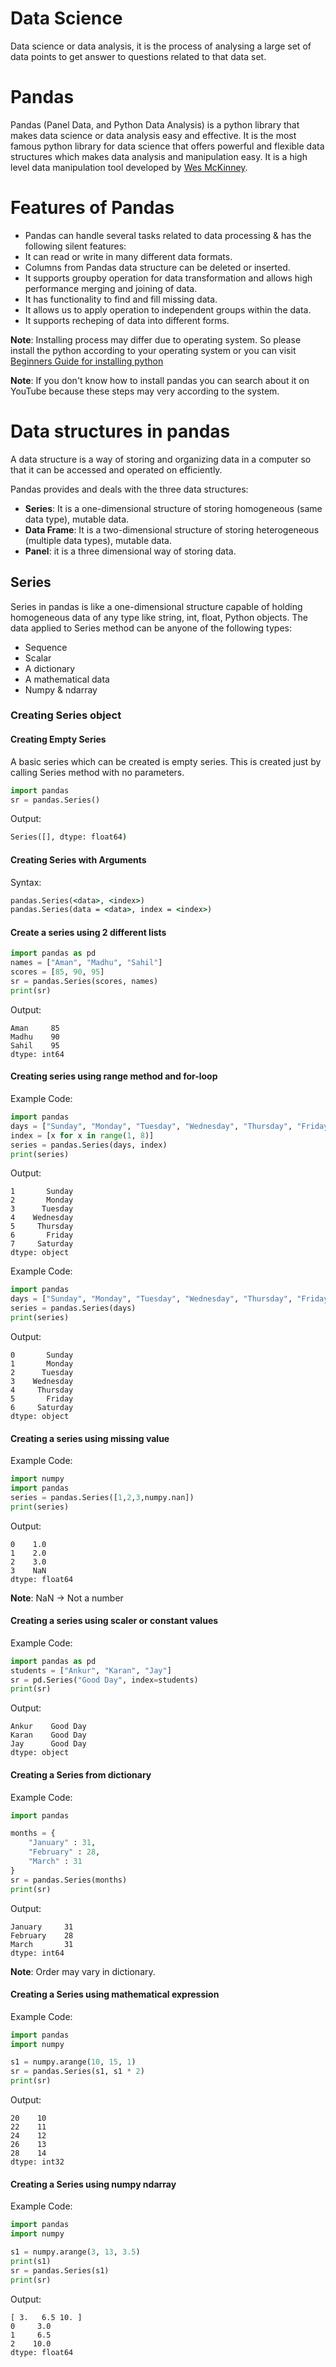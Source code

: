 # Data Science 
Data science or data analysis, it is the process of analysing a large set of data points to get answer to questions related to that data set.

# Pandas
Pandas (Panel Data, and Python Data Analysis) is a python library that makes data science or data analysis easy and effective. 
It is the most famous python library for data science that offers powerful and flexible data structures which makes data analysis and manipulation easy.
It is a high level data manipulation tool developed by [Wes McKinney](https://wesmckinney.com).

# Features of Pandas
- Pandas can handle several tasks related to data processing & has the following silent features:
- It can read or write in many different data formats.
- Columns from Pandas data structure can be deleted or inserted.
- It supports groupby operation for data transformation and allows high performance merging and joining of data.
- It has functionality to find and fill missing data.
- It allows us to apply operation to independent groups within the data.
- It supports recheping of data into different forms.

**Note**: Installing process may differ due to operating system. So please install the python according to your operating system or you can visit [Beginners Guide for installing python](https://wiki.python.org/moin/BeginnersGuide/Download)

**Note**: If you don't know how to install pandas you can search about it on YouTube because these steps may very according to the system.

# Data structures in pandas
A data structure is a way of storing and organizing data in a computer so that it can be accessed and operated on efficiently.

Pandas provides and deals with the three data structures:

- **Series**: It is a one-dimensional structure of storing homogeneous (same data type), mutable data.
- **Data Frame**: It is a two-dimensional structure of storing heterogeneous (multiple data types), mutable data.
- **Panel**: it is a three dimensional way of storing data. 

## Series
Series in pandas is like a one-dimensional structure capable of holding homogeneous data of any type like string, int, float, Python objects.
The data applied to Series method can be anyone of the following types:

- Sequence
- Scalar
- A dictionary
- A mathematical data
- Numpy & ndarray

### Creating Series object
#### Creating Empty Series

A basic series which can be created is empty series.
This is created just by calling Series method with no parameters.


```python
import pandas
sr = pandas.Series()
```

Output:
```cmd
Series([], dtype: float64)
```

#### Creating Series with Arguments

Syntax:
```cmd
pandas.Series(<data>, <index>)  
pandas.Series(data = <data>, index = <index>)
```

#### Create a series using 2 different lists

```python
import pandas as pd
names = ["Aman", "Madhu", "Sahil"]
scores = [85, 90, 95]
sr = pandas.Series(scores, names)
print(sr)
```
Output:
```output
Aman     85  
Madhu    90  
Sahil    95  
dtype: int64
```

#### Creating series using range method and for-loop

Example Code:

```python
import pandas
days = ["Sunday", "Monday", "Tuesday", "Wednesday", "Thursday", "Friday", "Saturday"]
index = [x for x in range(1, 8)]
series = pandas.Series(days, index)
print(series)
```
Output:
```output
1       Sunday
2       Monday
3      Tuesday
4    Wednesday
5     Thursday
6       Friday
7     Saturday
dtype: object
```
Example Code:
```python
import pandas
days = ["Sunday", "Monday", "Tuesday", "Wednesday", "Thursday", "Friday", "Saturday"]
series = pandas.Series(days)
print(series)
```
Output:
```output
0       Sunday
1       Monday
2      Tuesday
3    Wednesday
4     Thursday
5       Friday
6     Saturday
dtype: object
```

#### Creating a series using missing value
Example Code:
```python
import numpy
import pandas
series = pandas.Series([1,2,3,numpy.nan])
print(series)
```
Output:
```output
0    1.0
1    2.0
2    3.0
3    NaN
dtype: float64
```

**Note**: NaN → Not a number

#### Creating a series using scaler or constant values
Example Code:
```python
import pandas as pd
students = ["Ankur", "Karan", "Jay"]
sr = pd.Series("Good Day", index=students)
print(sr)
```
Output:
```output
Ankur    Good Day
Karan    Good Day
Jay      Good Day
dtype: object
```

#### Creating a Series from dictionary
Example Code:
```python
import pandas

months = {
    "January" : 31,
    "February" : 28,
    "March" : 31
}
sr = pandas.Series(months)
print(sr)
```
Output:
```output
January     31
February    28
March       31
dtype: int64
```
**Note**: Order may vary in dictionary.

#### Creating a Series using mathematical expression
Example Code:
```python
import pandas
import numpy

s1 = numpy.arange(10, 15, 1)
sr = pandas.Series(s1, s1 * 2)
print(sr)
```
Output:
```output
20    10
22    11
24    12
26    13
28    14
dtype: int32
```

#### Creating a Series using numpy ndarray
Example Code:
```python
import pandas
import numpy

s1 = numpy.arange(3, 13, 3.5)
print(s1)
sr = pandas.Series(s1)
print(sr)
```
Output:
```output
[ 3.   6.5 10. ]
0     3.0
1     6.5
2    10.0
dtype: float64
```